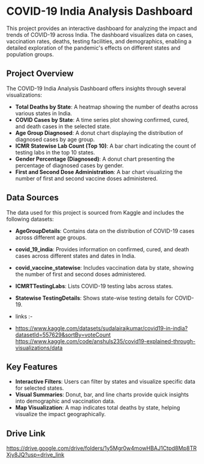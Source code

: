 
# COVID-19 India Analysis Dashboard

This project provides an interactive dashboard for analyzing the impact and trends of COVID-19 across India. The dashboard visualizes data on cases, vaccination rates, deaths, testing facilities, and demographics, enabling a detailed exploration of the pandemic's effects on different states and population groups. 

## Project Overview

The COVID-19 India Analysis Dashboard offers insights through several visualizations:
- **Total Deaths by State**: A heatmap showing the number of deaths across various states in India.
- **COVID Cases by State**: A time series plot showing confirmed, cured, and death cases in the selected state.
- **Age Group Diagnosed**: A donut chart displaying the distribution of diagnosed cases by age group.
- **ICMR Statewise Lab Count (Top 10)**: A bar chart indicating the count of testing labs in the top 10 states.
- **Gender Percentage (Diagnosed)**: A donut chart presenting the percentage of diagnosed cases by gender.
- **First and Second Dose Administration**: A bar chart visualizing the number of first and second vaccine doses administered.

## Data Sources

The data used for this project is sourced from Kaggle and includes the following datasets:
- **AgeGroupDetails**: Contains data on the distribution of COVID-19 cases across different age groups.
- **covid_19_india**: Provides information on confirmed, cured, and death cases across different states and dates in India.
- **covid_vaccine_statewise**: Includes vaccination data by state, showing the number of first and second doses administered.
- **ICMRTTestingLabs**: Lists COVID-19 testing labs across states.
- **Statewise TestingDetails**: Shows state-wise testing details for COVID-19.

- links :-
- 
  https://www.kaggle.com/datasets/sudalairajkumar/covid19-in-india?datasetId=557629&sortBy=voteCount
  https://www.kaggle.com/code/anshuls235/covid19-explained-through-visualizations/data

## Key Features

- **Interactive Filters**: Users can filter by states and visualize specific data for selected states.
- **Visual Summaries**: Donut, bar, and line charts provide quick insights into demographic and vaccination data.
- **Map Visualization**: A map indicates total deaths by state, helping visualize the impact geographically.

## Drive Link 
https://drive.google.com/drive/folders/1y5Mgr0w4mowHBAJ1Ctpd8Mp8TRXjy8JQ?usp=drive_link
